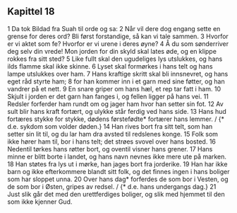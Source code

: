 ## Kapittel 18

1 Da tok Bildad fra Suah til orde og sa:
2 Når vil dere dog engang sette en grense for deres ord? Bli først forstandige, så kan vi tale sammen.
3 Hvorfor er vi aktet som fe? Hvorfor er vi urene i deres øyne?
4 Å du som sønderriver deg selv din vrede! Mon jorden for din skyld skal lates øde, og en klippe rokkes fra sitt sted?
5 Like fullt skal den ugudeliges lys utslukkes, og hans ilds flamme skal ikke skinne.
6 Lyset skal formørkes i hans telt og hans lampe utslukkes over ham.
7 Hans kraftige skritt skal bli innsnevret, og hans eget råd styrte ham;
8 for han kommer inn i et garn med sine føtter, og han vandrer på et nett.
9 En snare griper om hans hæl, et rep tar fatt i ham.
10 Skjult i jorden er det garn han fanges i, og fellen ligger på hans vei.
11 Redsler forferder ham rundt om og jager ham hvor han setter sin fot.
12 Av sult blir hans kraft fortært, og ulykke står ferdig ved hans side.
13 Hans hud fortæres stykke for stykke, dødens førstefødte* fortærer hans lemmer. / {* d.e. sykdom som volder døden.}
14 Han rives bort fra sitt telt, som han setter sin lit til, og du lar ham dra avsted til redslenes konge.
15 Folk som ikke hører ham til, bor i hans telt; det strøes svovel over hans bosted.
16 Nedentil tørkes hans røtter bort, og oventil visner hans grener.
17 Hans minne er blitt borte i landet, og hans navn nevnes ikke mere ute på marken.
18 Han støtes fra lys ut i mørke, han jages bort fra jorderike.
19 Han har ikke barn og ikke efterkommere blandt sitt folk, og det finnes ingen i hans boliger som har sloppet unna.
20 Over hans dag* forferdes de som bor i Vesten, og de som bor i Østen, gripes av redsel. / {* d.e. hans undergangs dag.}
21 Just slik går det med den urettferdiges boliger, og slik med hjemmet til den som ikke kjenner Gud.
